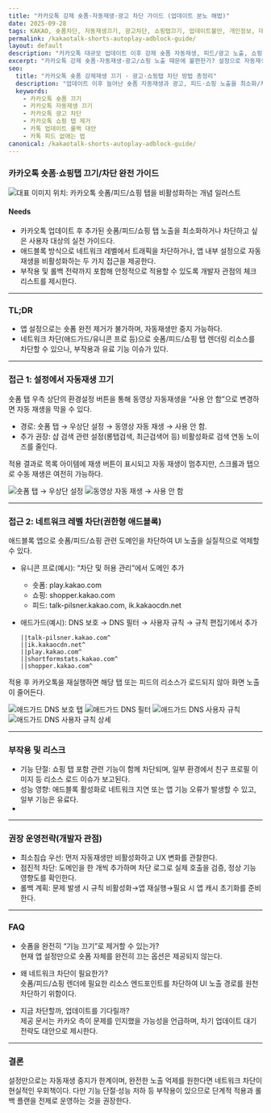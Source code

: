 ```yaml
---
title: "카카오톡 강제 숏폼·자동재생·광고 차단 가이드 (업데이트 분노 해법)"
date: 2025-09-28
tags: KAKAO, 숏폼차단, 자동재생끄기, 광고차단, 쇼핑탭끄기, 업데이트불만, 개인정보, 데이터낭비
permalink: /kakaotalk-shorts-autoplay-adblock-guide/
layout: default
description: "카카오톡 대규모 업데이트 이후 강제 숏폼 자동재생, 피드/광고 노출, 쇼핑 탭 노출에 불만인 이용자를 위한 실전 차단/완화 가이드. 설정 기반 자동재생 중지와 네트워크 레벨 도메인 차단(애드블록)까지 단계별로 정리."
excerpt: "카카오톡 강제 숏폼·자동재생·광고/쇼핑 노출 때문에 불편한가? 설정으로 자동재생을 끄고, 필요 시 도메인 단위 차단으로 숏폼/피드/쇼핑 노출을 억제하는 방법을 단계별로 안내한다."
seo:
  title: "카카오톡 숏폼 강제재생 끄기 · 광고·쇼핑탭 차단 방법 총정리"
  description: "업데이트 이후 늘어난 숏폼 자동재생과 광고, 피드·쇼핑 노출을 최소화/차단하는 실전 설정과 네트워크 차단 규칙을 한 번에."
  keywords:
    - 카카오톡 숏폼 끄기
    - 카카오톡 자동재생 끄기
    - 카카오톡 광고 차단
    - 카카오톡 쇼핑 탭 제거
    - 카톡 업데이트 롤백 대안
    - 카톡 피드 없애는 법
canonical: /kakaotalk-shorts-autoplay-adblock-guide/
---
```


### 카카오톡 숏폼·쇼핑탭 끄기/차단 완전 가이드

<img src="{{site.assets}}{{ page.permalink }}001.jpg" alt="대표 이미지 위치: 카카오톡 숏폼/피드/쇼핑 탭을 비활성화하는 개념 일러스트">

#### Needs

- 카카오톡 업데이트 후 추가된 숏폼/피드/쇼핑 탭 노출을 최소화하거나 차단하고 싶은 사용자 대상의 실전 가이드다.
- 애드블록 방식으로 네트워크 레벨에서 트래픽을 차단하거나, 앱 내부 설정으로 자동재생을 비활성화하는 두 가지 접근을 제공한다.
- 부작용 및 롤백 전략까지 포함해 안정적으로 적용할 수 있도록 개발자 관점의 체크리스트를 제시한다.

---

### TL;DR

- 앱 설정으로는 숏폼 완전 제거가 불가하며, 자동재생만 중지 가능하다.
- 네트워크 차단(애드가드/유니콘 프로 등)으로 숏폼/피드/쇼핑 탭 렌더링 리소스를 차단할 수 있으나, 부작용과 유료 기능 이슈가 있다.

---

### 접근 1: 설정에서 자동재생 끄기

숏폼 탭 우측 상단의 환경설정 버튼을 통해 동영상 자동재생을 “사용 안 함”으로 변경하면 자동 재생을 막을 수 있다.

- 경로: 숏폼 탭 → 우상단 설정 → 동영상 자동 재생 → 사용 안 함.  
- 추가 권장: 샵 검색 관련 설정(롱탭검색, 최근검색어 등) 비활성화로 검색 연동 노이즈를 줄인다.

적용 결과로 목록 아이템에 재생 버튼이 표시되고 자동 재생이 멈추지만, 스크롤과 탭으로 수동 재생은 여전히 가능하다.

<img src="{{site.assets}}{{ page.permalink }}002.jpg" alt="숏폼 탭 → 우상단 설정">
<img src="{{site.assets}}{{ page.permalink }}003.jpg" alt="동영상 자동 재생 → 사용 안 함">

---

### 접근 2: 네트워크 레벨 차단(권한형 애드블록)

애드블록 앱으로 숏폼/피드/쇼핑 관련 도메인을 차단하여 UI 노출을 실질적으로 억제할 수 있다.

- 유니콘 프로(예시): “차단 및 허용 관리”에서 도메인 추가  
  - 숏폼: play.kakao.com
  - 쇼핑: shopper.kakao.com
  - 피드: talk-pilsner.kakao.com, ik.kakaocdn.net

- 애드가드(예시): DNS 보호 → DNS 필터 → 사용자 규칙 → 규칙 편집기에서 추가
  ```
  ||talk-pilsner.kakao.com^
  ||ik.kakaocdn.net^
  ||play.kakao.com^
  ||shortformstats.kakao.com^
  ||shopper.kakao.com^
  ```

적용 후 카카오톡을 재실행하면 해당 탭 또는 피드의 리소스가 로드되지 않아 화면 노출이 줄어든다.

<img src="{{site.assets}}{{ page.permalink }}004.jpg" alt="애드가드 DNS 보호 탭">
<img src="{{site.assets}}{{ page.permalink }}005.jpg" alt="애드가드 DNS 필터">
<img src="{{site.assets}}{{ page.permalink }}006.jpg" alt="애드가드 DNS 사용자 규칙">
<img src="{{site.assets}}{{ page.permalink }}007.jpg" alt="애드가드 DNS 사용자 규칙 상세">

---

### 부작용 및 리스크

- 기능 단절: 쇼핑 탭 포함 관련 기능이 함께 차단되며, 일부 환경에서 친구 프로필 이미지 등 리소스 로드 이슈가 보고된다.
- 성능 영향: 애드블록 활성화로 네트워크 지연 또는 앱 기능 오류가 발생할 수 있고, 일부 기능은 유료다.
- 
---

### 권장 운영전략(개발자 관점)

- 최소침습 우선: 먼저 자동재생만 비활성화하고 UX 변화를 관찰한다. 
- 점진적 차단: 도메인을 한 개씩 추가하며 차단 로그로 실제 호출을 검증, 정상 기능 영향도를 확인한다.
- 롤백 계획: 문제 발생 시 규칙 비활성화→앱 재실행→필요 시 앱 캐시 초기화를 준비한다.


---

### FAQ

- 숏폼을 완전히 “기능 끄기”로 제거할 수 있는가?  
  현재 앱 설정만으로 숏폼 자체를 완전히 끄는 옵션은 제공되지 않는다.

- 왜 네트워크 차단이 필요한가?  
  숏폼/피드/쇼핑 렌더에 필요한 리소스 엔드포인트를 차단하여 UI 노출 경로를 원천 차단하기 위함이다.

- 지금 차단할까, 업데이트를 기다릴까?  
  제공 문서는 카카오 측이 문제를 인지했을 가능성을 언급하며, 차기 업데이트 대기 전략도 대안으로 제시한다.

---

### 결론

설정만으로는 자동재생 중지가 한계이며, 완전한 노출 억제를 원한다면 네트워크 차단이 현실적인 우회책이다.
다만 기능 단절·성능 저하 등 부작용이 있으므로 단계적 적용과 롤백 플랜을 전제로 운영하는 것을 권장한다.